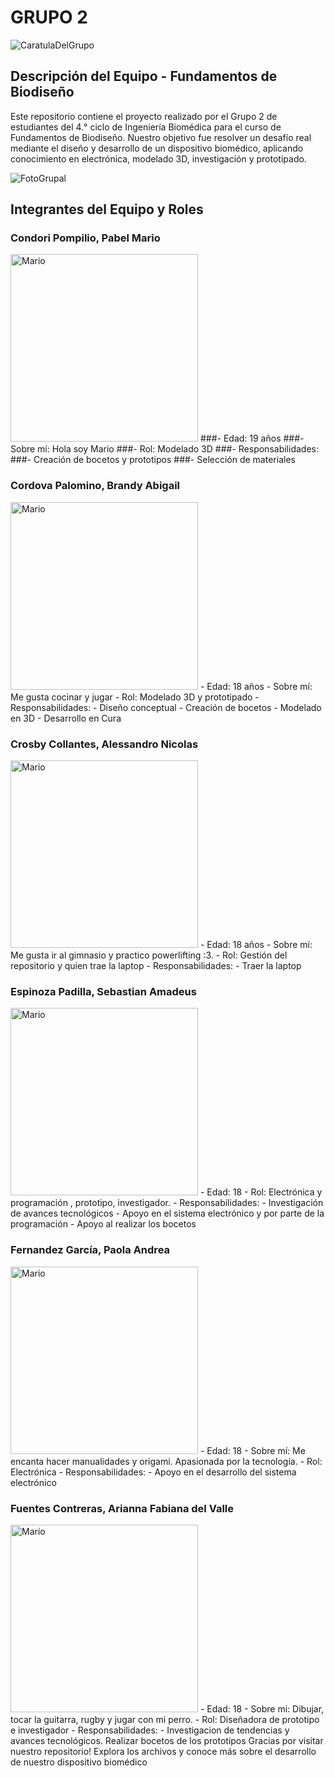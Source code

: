# GRUPO 2
![CaratulaDelGrupo](https://github.com/AlessandroCrosby/Miau/blob/f1e1f5e313b3f974a509725df849b46c5406ca1c/FotosGrupales/CaratulaDelGrupo.jpg)

## Descripción del Equipo - Fundamentos de Biodiseño
Este repositorio contiene el proyecto realizado por el Grupo 2 de estudiantes del 4.° ciclo de Ingeniería Biomédica para el curso de Fundamentos de Biodiseño. Nuestro objetivo fue resolver un desafío real mediante el diseño y desarrollo de un dispositivo biomédico, aplicando conocimiento en electrónica, modelado 3D, investigación y prototipado.

![FotoGrupal](https://github.com/AlessandroCrosby/Miau/blob/f1dd4050d0f23f596267f2ae7e80ad22ca51997b/FotosGrupales/FotoGrupal.jpg)

## Integrantes del Equipo y Roles

### Condori Pompilio, Pabel Mario
<img src="https://github.com/AlessandroCrosby/Miau/blob/240f204efc44a4a1535c6aee6adb4f57ec2b5c4b/FotosDeCaras/FotoDeMario.jpg" alt="Mario" width="300" height="300">
###- Edad: 19 años
###- Sobre mí: Hola soy Mario
###- Rol: Modelado 3D
###- Responsabilidades:
  ###- Creación de bocetos y prototipos
  ###- Selección de materiales

### Cordova Palomino, Brandy Abigail
<img src="https://github.com/AlessandroCrosby/Miau/blob/fef3437c8e6edf6fd0e9829bace2bccf56409807/FotosDeCaras/FotoDeBrandy.jpg" alt="Mario" width="300" height="300">
- Edad: 18 años
- Sobre mí: Me gusta cocinar y jugar
- Rol: Modelado 3D y prototipado
- Responsabilidades:
  - Diseño conceptual
  - Creación de bocetos
  - Modelado en 3D
  - Desarrollo en Cura

### Crosby Collantes, Alessandro Nicolas
<img src="https://github.com/AlessandroCrosby/Miau/blob/d0a7a260c52d5dcbeff25a20ce6e7a14665bb0ed/FotosDeCaras/FotoDeNico.jpg" alt="Mario" width="300" height="300">
- Edad: 18 años
- Sobre mí: Me gusta ir al gimnasio y practico powerlifting :3.
- Rol: Gestión del repositorio y quien trae la laptop
- Responsabilidades:
  - Traer la laptop
    
### Espinoza Padilla, Sebastian Amadeus
<img src="https://github.com/AlessandroCrosby/Miau/blob/4b704fb21fa11698670febe02ab19d428c6bc409/FotosDeCaras/FotoDeSebastian.jpg" alt="Mario" width="300" height="300">
- Edad: 18
- Rol: Electrónica y programación , prototipo, investigador.
- Responsabilidades:
  - Investigación de avances tecnológicos
  - Apoyo en el sistema electrónico y por parte de la programación
  - Apoyo al realizar los bocetos
    
### Fernandez García, Paola Andrea
<img src="https://github.com/AlessandroCrosby/Miau/blob/b08f5303cf43a1c95622065ab225866fe5a10f98/FotosDeCaras/FotoDePaola.jpg" alt="Mario" width="300" height="300">
- Edad: 18
- Sobre mí: Me encanta hacer manualidades y origami. Apasionada por la tecnología.
- Rol: Electrónica
- Responsabilidades:
  - Apoyo en el desarrollo del sistema electrónico
    
### Fuentes Contreras, Arianna Fabiana del Valle
<img src="https://github.com/AlessandroCrosby/Miau/blob/5038ade1e0c8e9c9a4aab2c47fdb787b06c4a7c2/FotosDeCaras/FotoDeArianna.jpg" alt="Mario" width="300" height="300">
- Edad: 18
- Sobre mi: Dibujar, tocar la guitarra, rugby y jugar con mi perro.
- Rol: Diseñadora de prototipo e investigador
- Responsabilidades:
  - Investigacion de tendencias y avances tecnológicos.
Realizar bocetos de los prototipos
Gracias por visitar nuestro repositorio!
Explora los archivos y conoce más sobre el desarrollo de nuestro dispositivo biomédico
